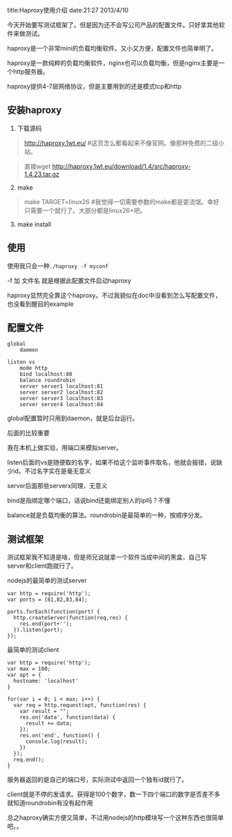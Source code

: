title:Haproxy使用介绍
date:21:27 2013/4/10

今天开始要写测试框架了。但是因为还不会写公司产品的配置文件。只好拿其他软件来做测试。

haproxy是一个非常mini的负载均衡软件。又小又方便，配置文件也简单明了。

haproxy是一款纯粹的负载均衡软件，nginx也可以负载均衡，但是nginx主要是一个http服务器。

haproxy提供4-7层网络协议，但是主要用到的还是模式tcp和http

安装haproxy
-------------
1. 下载源码

 >http://haproxy.1wt.eu/  #这货怎么都看起来不像官网。像那种免费的二级小站。

 >直接wget http://haproxy.1wt.eu/download/1.4/src/haproxy-1.4.23.tar.gz

2. make

 >make TARGET=linux26 #我觉得一切需要参数的make都是耍流氓。幸好只需要一个就行了。大部分都是linux26+吧。

3. make install

使用
-------
使用我只会一种`./haproxy -f myconf`

-f 加 文件名 就是根据此配置文件启动haproxy

haproxy显然完全靠这个haproxy。不过我貌似在doc中没看到怎么写配置文件，也没看到醒目的example

配置文件
---------

	global
		daemon
	
	listen vs
	    mode http
	    bind localhost:80
	    balance roundrobin
	    server server1 localhost:81
	    server server2 localhost:82
	    server server3 localhost:83
	    server server4 localhost:84

global配置暂时只用到daemon，就是后台运行。

后面的比较重要

我在本机上做实验，用端口来模拟server。

listen后面的vs是随便取的名字，如果不给这个监听事件取名，他就会报错，说缺少id。不过名字实在是毫无意义

server后面那些serverx同理，无意义

bind是指绑定哪个端口，话说bind还能绑定别人的ip吗？不懂

balance就是负载均衡的算法。roundrobin是最简单的一种，按顺序分发。

测试框架
----------
测试框架我不知道是啥，但是师兄说就拿一个软件当成中间的黑盒，自己写server和client跑就行了。

nodejs的最简单的测试server

	var http = require('http');	
	var ports = [81,82,83,84];
	
	ports.forEach(function(port) {
	  http.createServer(function(req,res) {
	    res.end(port+'');
	  }).listen(port);
	});

最简单的测试client

	var http = require('http');
	var max = 100;	
	var opt = {
	  hostname: 'localhost'
	}
	
	for(var i = 0; i < max; i++) {
	  var req = http.request(opt, function(res) {
	    var result = "";
	    res.on('data', function(data) {
	      result += data;
	    });
	    res.on('end', function() {
	      console.log(result);
	    })
	  });
	  req.end();
	}

服务器返回的是自己的端口号，实际测试中返回一个独有id就行了。

client就是不停的发请求。获得是100个数字，数一下四个端口的数字是否差不多就知道roundrobin有没有起作用

总之haproxy确实方便又简单，不过用nodejs的http模块写一个这种东西也很简单吧。。






